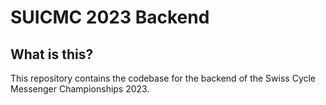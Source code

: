 # SUICMC 2023 Backend

## What is this?

This repository contains the codebase for the backend of the Swiss Cycle
Messenger Championships 2023.
